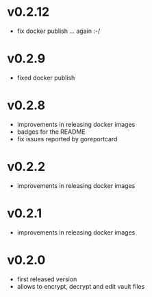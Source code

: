 # v0.2.12
- fix docker publish ... again :-/

# v0.2.9
- fixed docker publish

# v0.2.8
- improvements in releasing docker images
- badges for the README
- fix issues reported by goreportcard

# v0.2.2
- improvements in releasing docker images

# v0.2.1
- improvements in releasing docker images

# v0.2.0
- first released version
- allows to encrypt, decrypt and edit vault files
